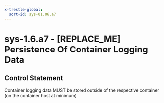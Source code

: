 ```yaml
---
x-trestle-global:
  sort-id: sys-01.06.a7
---
```


# sys-1.6.a7 - \[REPLACE_ME\] Persistence Of Container Logging Data

## Control Statement

Container logging data MUST be stored outside of the respective container (on the container host at minimum)
